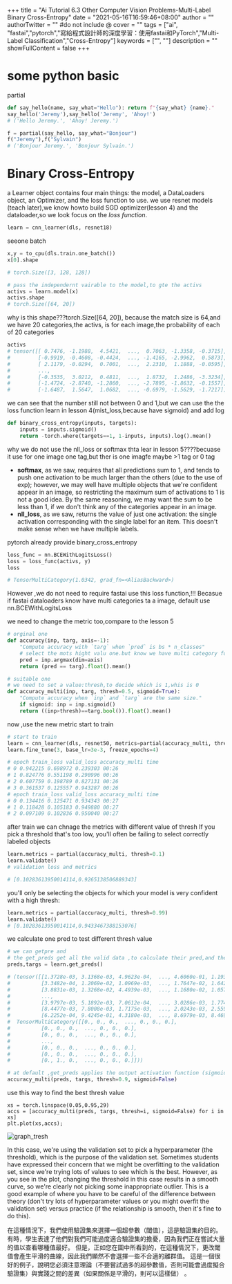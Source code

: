 +++
title = "Ai Tutorial 6.3 Other Computer Vision Problems-Multi-Label Binary Cross-Entropy"
date = "2021-05-16T16:59:46+08:00"
author = ""
authorTwitter = "" #do not include @
cover = ""
tags = ["ai", "fastai","pytorch","寫給程式設計師的深度學習：使用fastai和PyTorch","Multi-Label Classification","Cross-Entropy"]
keywords = ["", ""]
description = ""
showFullContent = false
+++

# some python basic

partial

```py
def say_hello(name, say_what="Hello"): return f"{say_what} {name}."
say_hello('Jeremy'),say_hello('Jeremy', 'Ahoy!')
# ('Hello Jeremy.', 'Ahoy! Jeremy.')

```

```py
f = partial(say_hello, say_what="Bonjour")
f("Jeremy"),f("Sylvain")
# ('Bonjour Jeremy.', 'Bonjour Sylvain.')
```

# Binary Cross-Entropy

a Learner object contains four main things: the model, a DataLoaders object, an Optimizer, and the loss function to use.
we use resnet models (teach later),we know howto build SGD optimizer(lesson 4) and the dataloader,so we look focus on the _loss function_.

```py
learn = cnn_learner(dls, resnet18)
```

seeone batch

```py
x,y = to_cpu(dls.train.one_batch())
x[0].shape

# torch.Size([3, 128, 128])
```

```py
# pass the independernt vairable to the model,to gte the activs 
activs = learn.model(x)
activs.shape
# torch.Size([64, 20])
```

why is this shape???torch.Size([64, 20]), because the match size is 64,and we have 20 categories,the activs, is for each image,the probability of each of 20 categories

```py
activs
# tensor([[ 0.7476, -1.1988,  4.5421,  ...,  0.7063, -1.3358, -0.3715],
#         [-0.9919, -0.4608, -0.4424,  ..., -1.4165, -2.9962,  0.5873],
#         [ 2.1179, -0.0294,  0.7001,  ...,  2.2310,  1.1888, -0.0595],
#         ...,
#         [-0.3535,  3.0212,  0.4811,  ...,  1.8732,  1.2486, -3.3234],
#         [-1.4724, -2.8740, -1.2860,  ..., -2.7895, -1.8632, -0.1557],
#         [-1.6487,  1.5647,  1.0682,  ..., -0.6979, -1.5629, -1.7217]], grad_fn=<MmBackward>)
```

we can see that the number still not between 0 and 1,but we can use the the loss function learn in lesson 4(mist_loss,because have sigmoid) and add log

```py
def binary_cross_entropy(inputs, targets):
    inputs = inputs.sigmoid()
    return -torch.where(targets==1, 1-inputs, inputs).log().mean()
```

why we do not use the nll_loss or softmax thta lear in lesson 5????becuase it use for one image one tag,but ther is one imagfe maybe >1 tag or 0 tag

* **softmax**, as we saw, requires that all predictions sum to 1, and tends to push one activation to be much larger than the others (due to the use of exp); however, we may well have multiple objects that we're confident appear in an image, so restricting the maximum sum of activations to 1 is not a good idea. By the same reasoning, we may want the sum to be less than 1, if we don't think any of the categories appear in an image.
* **nll_loss**, as we saw, returns the value of just one activation: the single activation corresponding with the single label for an item. This doesn't make sense when we have multiple labels.

pytorch already provide binary_cross_entropy

```py
loss_func = nn.BCEWithLogitsLoss()
loss = loss_func(activs, y)
loss

# TensorMultiCategory(1.0342, grad_fn=<AliasBackward>)
```

However ,we do not need to require fastai use this loss function,!!! Becasue if fastai dataloaders know have multi categories ta a image, default use nn.BCEWithLogitsLoss

we need to change the metric too,compare to the lesson 5

```py
# orginal one
def accuracy(inp, targ, axis=-1):
    "Compute accuracy with `targ` when `pred` is bs * n_classes"
    # select the mots hight valu one.but know we have multi category for a image
    pred = inp.argmax(dim=axis)
    return (pred == targ).float().mean()
```

```py
# suitable one
# we need to set a value:thresh,to decide which is 1,whis is 0
def accuracy_multi(inp, targ, thresh=0.5, sigmoid=True):
    "Compute accuracy when `inp` and `targ` are the same size."
    if sigmoid: inp = inp.sigmoid()
    return ((inp>thresh)==targ.bool()).float().mean()
```

now ,use the new metric start to train

```py
# start to train
learn = cnn_learner(dls, resnet50, metrics=partial(accuracy_multi, thresh=0.2))
learn.fine_tune(3, base_lr=3e-3, freeze_epochs=4)

# epoch train_loss valid_loss accuracy_multi time
# 0 0.942215 0.698972 0.239303 00:26
# 1 0.824776 0.551198 0.290996 00:26
# 2 0.607759 0.198789 0.827131 00:26
# 3 0.361537 0.125557 0.943287 00:26
# epoch train_loss valid_loss accuracy_multi time
# 0 0.134416 0.125471 0.934343 00:27
# 1 0.118428 0.105183 0.949880 00:27
# 2 0.097109 0.102836 0.950040 00:27
```

after train we can chnage the metrics with different value of thresh If you pick a threshold that's too low, you'll often be failing to select correctly labeled objects

```py
learn.metrics = partial(accuracy_multi, thresh=0.1)
learn.validate()
# validation loss and metrics

# [0.10283613950014114,0.9265138506889343]
```

you'll only be selecting the objects for which your model is very confident with a high thresh:

```py
learn.metrics = partial(accuracy_multi, thresh=0.99)
learn.validate()
# [0.10283613950014114,0.9433467388153076]
```

we calculate one pred to test different thresh value

```py
# we can getpre and 
# the get_preds get all the valid data ,to calculate their pred,and the target
preds,targs = learn.get_preds()

# (tensor([[1.3728e-03, 3.1368e-03, 4.9623e-04,  ..., 4.6060e-01, 1.1935e-03, 9.1202e-02],
#          [3.3482e-04, 1.2069e-02, 1.0969e-03,  ..., 1.7647e-02, 1.6421e-03, 9.6689e-04],
#          [3.8831e-03, 1.3268e-02, 4.4939e-03,  ..., 1.1680e-02, 1.0579e-03, 2.7399e-03],
#          ...,
#          [3.9797e-03, 5.1892e-03, 7.0612e-04,  ..., 3.0286e-03, 1.7749e-03, 7.1625e-03],
#          [8.4477e-03, 7.8008e-03, 1.7175e-03,  ..., 2.0243e-03, 2.5596e-02, 1.8781e-03],
#          [6.2252e-04, 9.4245e-01, 4.3180e-03,  ..., 8.6979e-03, 8.4691e-04, 5.2906e-03]]),
#  TensorMultiCategory([[0., 0., 0.,  ..., 0., 0., 0.],
#          [0., 0., 0.,  ..., 0., 0., 0.],
#          [0., 0., 0.,  ..., 0., 0., 0.],
#          ...,
#          [0., 0., 0.,  ..., 0., 0., 0.],
#          [0., 0., 0.,  ..., 0., 0., 0.],
#          [0., 1., 0.,  ..., 0., 0., 0.]]))
```

```py
# at default ,get_preds applies the output activation function (sigmoid, in this case) for us, so we'll need to tell accuracy_multi to not apply it:
accuracy_multi(preds, targs, thresh=0.9, sigmoid=False)
```

use this way to find the best thresh value
```
xs = torch.linspace(0.05,0.95,29)
accs = [accuracy_multi(preds, targs, thresh=i, sigmoid=False) for i in xs]
plt.plot(xs,accs);
```

![graph_tresh](/img/ai_t/t1/graph_tresh.PNG)

In this case, we're using the validation set to pick a hyperparameter (the threshold), which is the purpose of the validation set. Sometimes students have expressed their concern that we might be overfitting to the validation set, since we're trying lots of values to see which is the best. However, as you see in the plot, changing the threshold in this case results in a smooth curve, so we're clearly not picking some inappropriate outlier. This is a good example of where you have to be careful of the difference between theory (don't try lots of hyperparameter values or you might overfit the validation set) versus practice (if the relationship is smooth, then it's fine to do this).

在這種情況下，我們使用驗證集來選擇一個超參數（閾值），這是驗證集的目的。 有時，學生表達了他們對我們可能過度適合驗證集的擔憂，因為我們正在嘗試大量的值以查看哪種值最好。 但是，正如您在圖中所看到的，在這種情況下，更改閾值會產生平滑的曲線，因此我們顯然不會選擇一些不合適的離群值。 這是一個很好的例子，說明您必須注意理論（不要嘗試過多的超參數值，否則可能會過度擬合驗證集）與實踐之間的差異（如果關係是平滑的，則可以這樣做） 。